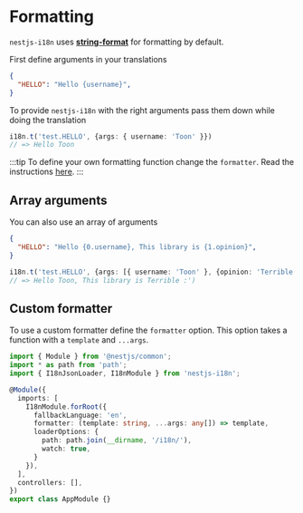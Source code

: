 # Formatting

`nestjs-i18n` uses **[string-format](https://www.npmjs.com/package/string-format)** for formatting by default.

First define arguments in your translations

```json title="src/i18n/en/test.json"
{
  "HELLO": "Hello {username}",
}
```

To provide `nestjs-i18n` with the right arguments pass them down while doing the translation
```typescript
i18n.t('test.HELLO', {args: { username: 'Toon' }})
// => Hello Toon
```

:::tip
To define your own formatting function change the `formatter`. Read the instructions [here](#custom-formatter).
:::

## Array arguments

You can also use an array of arguments

```json title="src/i18n/en/test.json"
{
  "HELLO": "Hello {0.username}, This library is {1.opinion}",
}
```

```typescript
i18n.t('test.HELLO', {args: [{ username: 'Toon' }, {opinion: 'Terrible :\')'}]})
// => Hello Toon, This library is Terrible :')
```

## Custom formatter

To use a custom formatter define the `formatter` option. This option takes a function with a `template` and `...args`.

```typescript title="src/app.module.ts"
import { Module } from '@nestjs/common';
import * as path from 'path';
import { I18nJsonLoader, I18nModule } from 'nestjs-i18n';

@Module({
  imports: [
    I18nModule.forRoot({
      fallbackLanguage: 'en',
      formatter: (template: string, ...args: any[]) => template,
      loaderOptions: {
        path: path.join(__dirname, '/i18n/'),
        watch: true,
      }
    }),
  ],
  controllers: [],
})
export class AppModule {}
```